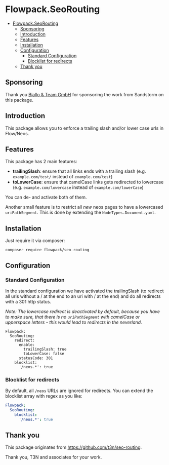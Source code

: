 # Flowpack.SeoRouting

<!-- TOC -->

* [Flowpack.SeoRouting](#flowpackseorouting)
    * [Sponsoring](#sponsoring)
    * [Introduction](#introduction)
    * [Features](#features)
    * [Installation](#installation)
    * [Configuration](#configuration)
        * [Standard Configuration](#standard-configuration)
        * [Blocklist for redirects](#blocklist-for-redirects)
    * [Thank you](#thank-you)

<!-- TOC -->

## Sponsoring

Thank you [Biallo & Team GmbH](https://www.biallo.de/) for sponsoring the work from Sandstorm on this package.

## Introduction

This package allows you to enforce a trailing slash and/or lower case urls in Flow/Neos.

## Features

This package has 2 main features:

- **trailingSlash**: ensure that all links ends with a trailing slash (e.g. `example.com/test/` instead of
  `example.com/test`)
- **toLowerCase**: ensure that camelCase links gets redirected to lowercase (e.g. `example.com/lowercase` instead of
  `example.com/lowerCase`)

You can de- and activate both of them.

Another small feature is to restrict all _new_ neos pages to have a lowercased `uriPathSegment`. This is done by
extending the `NodeTypes.Document.yaml`.

## Installation

Just require it via composer:

`composer require flowpack/seo-routing`

## Configuration

### Standard Configuration

In the standard configuration we have activated the trailingSlash (to redirect all uris without a / at the end to an uri
with / at the end) and do all redirects with a 301 http status.

*Note: The lowercase redirect is deactivated by default, because you have to make sure, that there is
no `uriPathSegment`
with camelCase or upperspace letters - this would lead to redirects in the neverland.*

```
Flowpack:
  SeoRouting:
    redirect:
      enable:
        trailingSlash: true
        toLowerCase: false
      statusCode: 301
    blocklist:
      '/neos.*': true
```

### Blocklist for redirects

By default, all `/neos` URLs are ignored for redirects. You can extend the blocklist array with regex as you like:

```yaml
Flowpack:
  SeoRouting:
    blocklist:
      '/neos.*': true
```

## Thank you

This package originates from https://github.com/t3n/seo-routing.

Thank you, T3N and associates for your work.

